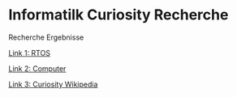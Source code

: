 # Informatilk Curiosity Recherche
 Recherche Ergebnisse


[Link 1: RTOS](https://www.geeksforgeeks.org/real-time-operating-system-rtos/)

[Link 2: Computer](https://media.ccc.de/v/35c3-9783-the_mars_rover_on-board_computer)

[Link 3: Curiosity Wikipedia](https://en.wikipedia.org/wiki/Curiosity_(rover))

